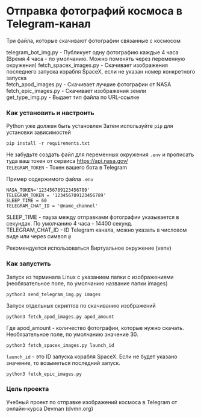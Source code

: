 # Отправка фотографий космоса в Telegram-канал
Три файла, которые скачивают фотографии связанные с космосом

telegram_bot_img.py - Публикует одну фотографию каждые 4 часа (Время 4 часа - по умолчанию. Можно поменять через переменную окружения)
fetch_spacex_images.py - Скачивает изображения последнего запуска корабля SpaceX, если не указан номер конкретного запуска  
fetch_apod_images.py - Скачивает лучшие фотографии от NASA  
fetch_epic_images.py - Скачивает изображения земли  
get_type_img.py - Выдает тип файла по URL-ссылке  

### Как установить и настроить

Python уже должен быть установлен
Затем используйте `pip` для установки зависимостей

```pip install -r requirements.txt```

Не забудьте создать файл для переменных окружения `.env` и прописать туда ваш токен от сервиса https://api.nasa.gov/  
`TELEGRAM_TOKEN` - Токен вашего бота в Telegram  

Пример содержимого файла `.env`

```NASA_TOKEN='123456789123456789'```  
```TELEGRAM_TOKEN = '123456789123456789'```  
```SLEEP_TIME = 60```  
```TELEGRAM_CHAT_ID = '@name_channel'```  

SLEEP_TIME - пауза между отправками фотографии указывается в секундах. По умолчанию 4 часа - 14400 секунд.  
TELEGRAM_CHAT_ID - ID Telegram канала, можно указать в числовом виде или через символ `@`  

Рекомендуется использоваться Виртуальное окружение (venv)

### Как запустить

Запуск из терминала Linux с указанием папки с изображениями (необязательное поле, по умолчанию название папки images)

```python3 send_telegram_img.py images```

Запуск отдельных скриптов по скачиванию изображений  

```python3 fetch_apod_images.py apod_amount```  

Где apod_amount - количество фотографии, которые нужно скачать. Необязательное поле, по умолчанию значение 30.  

```python3 fetch_spacex_images.py launch_id```  

`launch_id` - это ID запуска корабля SpaceX. Если не будет указано значение, то возьметься последний запуск.  

```python3 fetch_epic_images.py```  


### Цель проекта

Учебный проект по отправке изображений космоса в Telegram от онлайн-курса Devman (dvmn.org)